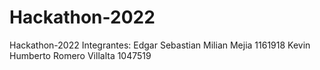 # Hackathon-2022
Hackathon-2022
Integrantes: 
Edgar Sebastian Milian Mejia 1161918
Kevin Humberto Romero Villalta 1047519
